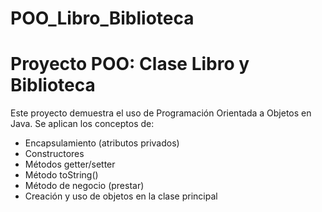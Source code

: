 # POO_Libro_Biblioteca
# Proyecto POO: Clase Libro y Biblioteca

Este proyecto demuestra el uso de Programación Orientada a Objetos en Java.
Se aplican los conceptos de:

- Encapsulamiento (atributos privados)
- Constructores
- Métodos getter/setter
- Método toString()
- Método de negocio (prestar)
- Creación y uso de objetos en la clase principal
